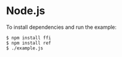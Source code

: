 # Node.js

To install dependencies and run the example:

```
$ npm install ffi
$ npm install ref
$ ./example.js
```

